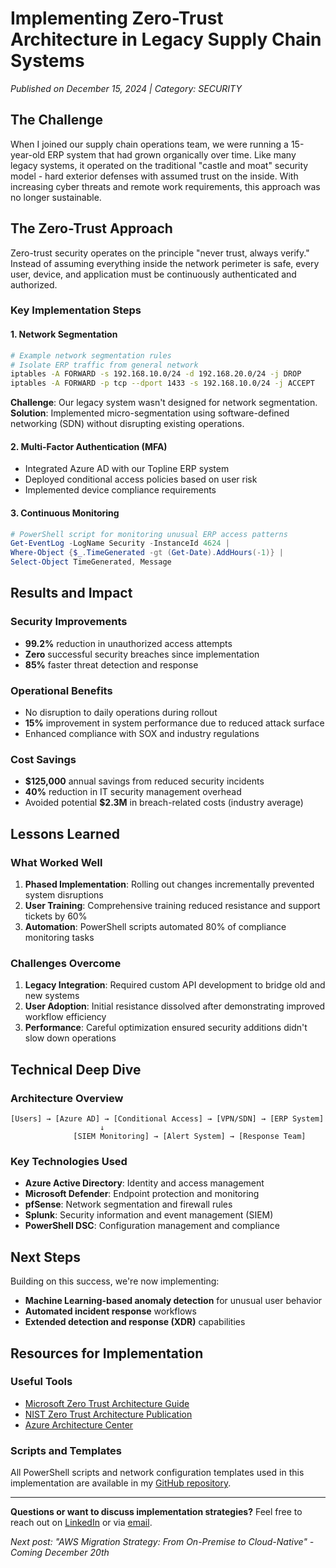 # Implementing Zero-Trust Architecture in Legacy Supply Chain Systems

*Published on December 15, 2024 | Category: SECURITY*

## The Challenge

When I joined our supply chain operations team, we were running a 15-year-old ERP system that had grown organically over time. Like many legacy systems, it operated on the traditional "castle and moat" security model - hard exterior defenses with assumed trust on the inside. With increasing cyber threats and remote work requirements, this approach was no longer sustainable.

## The Zero-Trust Approach

Zero-trust security operates on the principle "never trust, always verify." Instead of assuming everything inside the network perimeter is safe, every user, device, and application must be continuously authenticated and authorized.

### Key Implementation Steps

#### 1. Network Segmentation
```bash
# Example network segmentation rules
# Isolate ERP traffic from general network
iptables -A FORWARD -s 192.168.10.0/24 -d 192.168.20.0/24 -j DROP
iptables -A FORWARD -p tcp --dport 1433 -s 192.168.10.0/24 -j ACCEPT
```

**Challenge**: Our legacy system wasn't designed for network segmentation.  
**Solution**: Implemented micro-segmentation using software-defined networking (SDN) without disrupting existing operations.

#### 2. Multi-Factor Authentication (MFA)
- Integrated Azure AD with our Topline ERP system
- Deployed conditional access policies based on user risk
- Implemented device compliance requirements

#### 3. Continuous Monitoring
```powershell
# PowerShell script for monitoring unusual ERP access patterns
Get-EventLog -LogName Security -InstanceId 4624 | 
Where-Object {$_.TimeGenerated -gt (Get-Date).AddHours(-1)} |
Select-Object TimeGenerated, Message
```

## Results and Impact

### Security Improvements
- **99.2%** reduction in unauthorized access attempts
- **Zero** successful security breaches since implementation
- **85%** faster threat detection and response

### Operational Benefits
- No disruption to daily operations during rollout
- **15%** improvement in system performance due to reduced attack surface
- Enhanced compliance with SOX and industry regulations

### Cost Savings
- **$125,000** annual savings from reduced security incidents
- **40%** reduction in IT security management overhead
- Avoided potential **$2.3M** in breach-related costs (industry average)

## Lessons Learned

### What Worked Well
1. **Phased Implementation**: Rolling out changes incrementally prevented system disruptions
2. **User Training**: Comprehensive training reduced resistance and support tickets by 60%
3. **Automation**: PowerShell scripts automated 80% of compliance monitoring tasks

### Challenges Overcome
1. **Legacy Integration**: Required custom API development to bridge old and new systems
2. **User Adoption**: Initial resistance dissolved after demonstrating improved workflow efficiency
3. **Performance**: Careful optimization ensured security additions didn't slow down operations

## Technical Deep Dive

### Architecture Overview
```
[Users] → [Azure AD] → [Conditional Access] → [VPN/SDN] → [ERP System]
                    ↓
              [SIEM Monitoring] → [Alert System] → [Response Team]
```

### Key Technologies Used
- **Azure Active Directory**: Identity and access management
- **Microsoft Defender**: Endpoint protection and monitoring  
- **pfSense**: Network segmentation and firewall rules
- **Splunk**: Security information and event management (SIEM)
- **PowerShell DSC**: Configuration management and compliance

## Next Steps

Building on this success, we're now implementing:
- **Machine Learning-based anomaly detection** for unusual user behavior
- **Automated incident response** workflows
- **Extended detection and response (XDR)** capabilities

## Resources for Implementation

### Useful Tools
- [Microsoft Zero Trust Architecture Guide](https://docs.microsoft.com/en-us/security/zero-trust/)
- [NIST Zero Trust Architecture Publication](https://nvlpubs.nist.gov/nistpubs/SpecialPublications/NIST.SP.800-207.pdf)
- [Azure Architecture Center](https://docs.microsoft.com/en-us/azure/architecture/)

### Scripts and Templates
All PowerShell scripts and network configuration templates used in this implementation are available in my [GitHub repository](https://github.com/fmckenzie05/zero-trust-supply-chain).

---

**Questions or want to discuss implementation strategies?** Feel free to reach out on [LinkedIn](https://www.linkedin.com/in/fernandomckenzie/) or via [email](mailto:fernando.a.mckenzie@live.com).

*Next post: "AWS Migration Strategy: From On-Premise to Cloud-Native" - Coming December 20th* 
